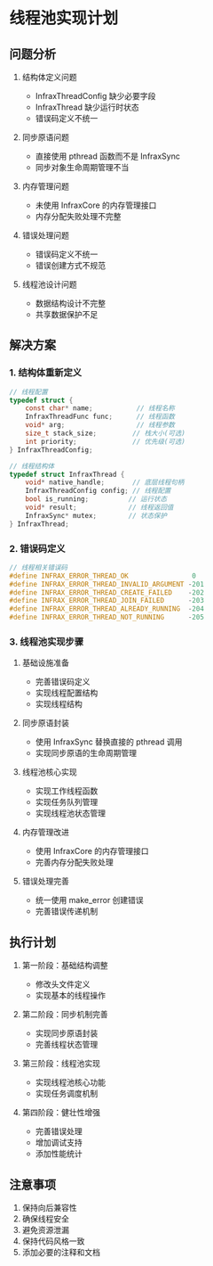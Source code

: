 # 线程池实现计划

## 问题分析

1. 结构体定义问题
   - InfraxThreadConfig 缺少必要字段
   - InfraxThread 缺少运行时状态
   - 错误码定义不统一

2. 同步原语问题
   - 直接使用 pthread 函数而不是 InfraxSync
   - 同步对象生命周期管理不当

3. 内存管理问题
   - 未使用 InfraxCore 的内存管理接口
   - 内存分配失败处理不完整

4. 错误处理问题
   - 错误码定义不统一
   - 错误创建方式不规范

5. 线程池设计问题
   - 数据结构设计不完整
   - 共享数据保护不足

## 解决方案

### 1. 结构体重新定义

```c
// 线程配置
typedef struct {
    const char* name;           // 线程名称
    InfraxThreadFunc func;      // 线程函数
    void* arg;                  // 线程参数
    size_t stack_size;         // 栈大小(可选)
    int priority;              // 优先级(可选)
} InfraxThreadConfig;

// 线程结构体
typedef struct InfraxThread {
    void* native_handle;       // 底层线程句柄
    InfraxThreadConfig config; // 线程配置
    bool is_running;          // 运行状态
    void* result;             // 线程返回值
    InfraxSync* mutex;        // 状态保护
} InfraxThread;
```

### 2. 错误码定义

```c
// 线程相关错误码
#define INFRAX_ERROR_THREAD_OK                0
#define INFRAX_ERROR_THREAD_INVALID_ARGUMENT -201
#define INFRAX_ERROR_THREAD_CREATE_FAILED    -202
#define INFRAX_ERROR_THREAD_JOIN_FAILED      -203
#define INFRAX_ERROR_THREAD_ALREADY_RUNNING  -204
#define INFRAX_ERROR_THREAD_NOT_RUNNING      -205
```

### 3. 线程池实现步骤

1. 基础设施准备
   - 完善错误码定义
   - 实现线程配置结构
   - 实现线程结构

2. 同步原语封装
   - 使用 InfraxSync 替换直接的 pthread 调用
   - 实现同步原语的生命周期管理

3. 线程池核心实现
   - 实现工作线程函数
   - 实现任务队列管理
   - 实现线程池状态管理

4. 内存管理改进
   - 使用 InfraxCore 的内存管理接口
   - 完善内存分配失败处理

5. 错误处理完善
   - 统一使用 make_error 创建错误
   - 完善错误传递机制

## 执行计划

1. 第一阶段：基础结构调整
   - 修改头文件定义
   - 实现基本的线程操作

2. 第二阶段：同步机制完善
   - 实现同步原语封装
   - 完善线程状态管理

3. 第三阶段：线程池实现
   - 实现线程池核心功能
   - 实现任务调度机制

4. 第四阶段：健壮性增强
   - 完善错误处理
   - 增加调试支持
   - 添加性能统计

## 注意事项

1. 保持向后兼容性
2. 确保线程安全
3. 避免资源泄漏
4. 保持代码风格一致
5. 添加必要的注释和文档 